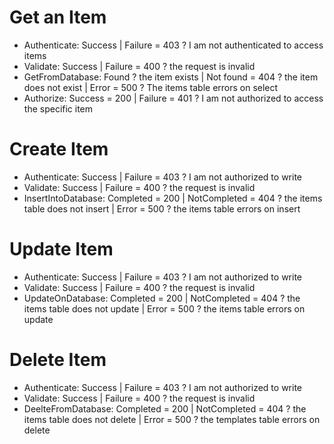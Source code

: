 # Get an Item

* Authenticate: Success | Failure = 403 ? I am not authenticated to access items
* Validate: Success | Failure = 400 ? the request is invalid
* GetFromDatabase: Found ? the item exists | Not found = 404 ? the item does not exist | Error = 500 ? The items table errors on select
* Authorize: Success = 200 | Failure = 401 ? I am not authorized to access the specific item

# Create Item

* Authenticate: Success | Failure = 403 ? I am not authorized to write
* Validate: Success | Failure = 400 ? the request is invalid
* InsertIntoDatabase: Completed = 200 | NotCompleted = 404 ? the items table does not insert | Error = 500 ? the items table errors on insert

# Update Item

* Authenticate: Success | Failure = 403 ? I am not authorized to write
* Validate: Success | Failure = 400 ? the request is invalid
* UpdateOnDatabase: Completed = 200 | NotCompleted = 404 ? the items table does not update | Error = 500 ? the items table errors on update

# Delete Item

* Authenticate: Success | Failure = 403 ? I am not authorized to write
* Validate: Success | Failure = 400 ? the request is invalid
* DeelteFromDatabase: Completed = 200 | NotCompleted = 404 ? the items table does not delete | Error = 500 ? the templates table errors on delete